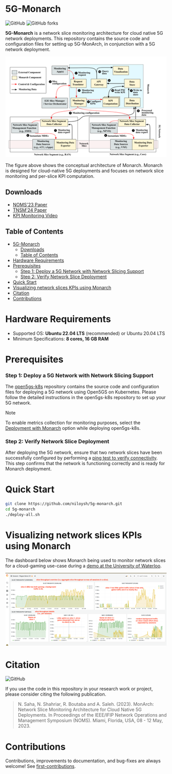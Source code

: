 # 5G-Monarch

![GitHub](https://img.shields.io/github/license/niloysh/5g-monarch) ![GitHub forks](https://img.shields.io/github/forks/niloysh/5g-monarch?style=social)

**5G-Monarch** is a network slice monitoring architecture for cloud native 5G network deployments. This repository contains the source code and configuration files for setting up 5G-MonArch, in conjunction with a 5G network deployment.

![monarch-conceptual-architecture](images/monarch-conceptual-architecture.png)

The figure above shows the conceptual architecture of Monarch. Monarch is designed for cloud-native 5G deployments and focuses on network slice monitoring and per-slice KPI computation.

## Downloads
- [NOMS'23 Paper](https://niloysh.github.io/papers/conferences/2023-noms-monarch.pdf)
- [TNSM'24 Paper](https://niloysh.github.io/papers/journals/2024-tnsm-monarch.pdf)
- [KPI Monitoring Video](https://www.youtube.com/watch?v=pIMBCwPs0wc)

## Table of Contents
- [5G-Monarch](#5g-monarch)
  - [Downloads](#downloads)
  - [Table of Contents](#table-of-contents)
- [Hardware Requirements](#hardware-requirements)
- [Prerequisites](#prerequisites)
    - [Step 1: Deploy a 5G Network with Network Slicing Support](#step-1-deploy-a-5g-network-with-network-slicing-support)
    - [Step 2: Verify Network Slice Deployment](#step-2-verify-network-slice-deployment)
- [Quick Start](#quick-start)
- [Visualizing network slices KPIs using Monarch](#visualizing-network-slices-kpis-using-monarch)
- [Citation](#citation)
- [Contributions](#contributions)

# Hardware Requirements
- Supported OS: **Ubuntu 22.04 LTS** (recommended) or Ubuntu 20.04 LTS
- Minimum Specifications: **8 cores, 16 GB RAM**


# Prerequisites

### Step 1: Deploy a 5G Network with Network Slicing Support

The [open5gs-k8s](https://github.com/niloysh/open5gs-k8s) repository contains the source code and configuration files for deploying a 5G network using Open5GS on Kubernetes. Please follow the detailed instructions in the open5gs-k8s repository to set up your 5G network.

> [!NOTE]
> To enable metrics collection for monitoring purposes, select the [Deployment with Monarch](https://github.com/niloysh/open5gs-k8s?tab=readme-ov-file#2-deployment-with-monarch-for-monitoring) option while deploying open5gs-k8s.

### Step 2: Verify Network Slice Deployment

After deploying the 5G network, ensure that two network slices have been successfully configured by performing a [ping test to verify connectivity](https://github.com/niloysh/open5gs-k8s?tab=readme-ov-file#step-5-test-connectivity). This step confirms that the network is functioning correctly and is ready for Monarch deployment.

# Quick Start

```bash
git clone https://github.com/niloysh/5g-monarch.git
cd 5g-monarch
./deploy-all.sh
```

# Visualizing network slices KPIs using Monarch

The dashboard below shows Monarch being used to monitor network slices for a cloud-gaming use-case during a [demo at the University of Waterloo](https://uwaterloo.ca/news/researching-cutting-edge-5g-network-slicing-technology). 

![rogers-demo-dashboard](images/rogers-demo-dashboard.png)

# Citation
![GitHub](https://img.shields.io/badge/IEEE%20NOMS-2023-green)

If you use the code in this repository in your research work or project, please consider citing the following publication.

> N. Saha, N. Shahriar, R. Boutaba and A. Saleh. (2023). MonArch: Network Slice Monitoring Architecture for Cloud Native 5G Deployments. In Proceedings of the IEEE/IFIP Network Operations and Management Symposium (NOMS). Miami, Florida, USA, 08 - 12 May, 2023.


# Contributions
Contributions, improvements to documentation,  and bug-fixes are always welcome!
See [first-contributions](https://github.com/firstcontributions/first-contributions).





